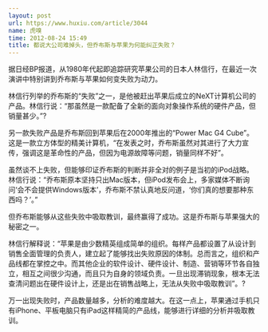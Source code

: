```yaml
---
layout: post
url: https://www.huxiu.com/article/3044
name: 虎嗅
time: 2012-08-24 15:49
title: 都说大公司难掉头，但乔布斯与苹果为何能纠正失败？
---
```

据日经BP报道，从1980年代起即追踪研究苹果公司的日本人林信行，在最近一次演讲中特别讲到乔布斯与苹果如何变失败为动力。

林信行列举的乔布斯的“失败”之一，是他被赶出苹果后成立的NeXT计算机公司的产品。林信行说：“那虽然是一款配备了全新的面向对象操作系统的硬件产品，但销量甚少。”?

另一款失败产品是乔布斯回到苹果后在2000年推出的“Power Mac G4 Cube”。这是一款立方体型的精美计算机，“在发表之时，乔布斯虽然对其进行了大力宣传，强调这是革命性的产品，但因为电源故障等问题，销量同样不好”。

虽然谈不上失败，但能够印证乔布斯的判断并非全对的例子是当初的iPod战略。林信行说：“乔布斯原本坚持只出Mac版本，但iPod发布会上，多家媒体不断询问‘会不会提供Windows版本’，乔布斯不禁认真地反问道，‘你们真的想要那种东西吗？’。”

但乔布斯能够从这些失败中吸取教训，最终赢得了成功。这是乔布斯与苹果强大的秘密之一。

林信行解释说：“苹果是由少数精英组成简单的组织。每样产品都设置了从设计到销售全面管理的负责人，建立起了能够找出失败原因的体制。总而言之，组织和产品线都在掌控之中。而其他企业的软件设计、硬件设计、制造、营销等环节各自独立，相互之间很少沟通，而且只为自身的领域负责。一旦出现滞销现象，根本无法查清问题出在硬件设计上，还是出在销售战略上，无法从失败中吸取教训”。?

万一出现失败时，产品数量越多，分析的难度越大。在这一点上，苹果通过手机只有iPhone、平板电脑只有iPad这样精简的产品线，能够进行详细的分析并吸取教训。

